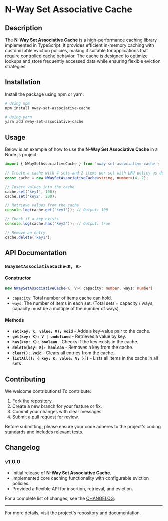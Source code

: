 # N-Way Set Associative Cache

## Description

The **N-Way Set Associative Cache** is a high-performance caching library implemented in TypeScript. It provides efficient in-memory caching with customizable eviction policies, making it suitable for applications that require controlled cache behavior. The cache is designed to optimize lookups and store frequently accessed data while ensuring flexible eviction strategies.

## Installation

Install the package using npm or yarn:

```sh
# Using npm
npm install nway-set-associative-cache

# Using yarn
yarn add nway-set-associative-cache
```

## Usage

Below is an example of how to use the **N-Way Set Associative Cache** in a Node.js project:

```typescript
import { NWaySetAssociativeCache } from 'nway-set-associative-cache';

// Create a cache with 4 sets and 2 items per set with LRU policy as default
const cache = new NWaySetAssociativeCache<string, number>(4, 2);

// Insert values into the cache
cache.set('key1', 100);
cache.set('key2', 200);

// Retrieve values from the cache
console.log(cache.get('key1')); // Output: 100

// Check if a key exists
console.log(cache.has('key2')); // Output: true

// Remove an entry
cache.delete('key1');
```

## API Documentation

### `NWaySetAssociativeCache<K, V>`

#### Constructor
```typescript
new NWaySetAssociativeCache<K, V>( capacity: number, ways: number)
```
- `capacity`: Total number of items cache can hold.
- `ways`: The number of items in each set. (Total sets  = capacity / ways, capacity must be a multiple of the number of ways) 

#### Methods

- **`set(key: K, value: V): void`** - Adds a key-value pair to the cache.
- **`get(key: K): V | undefined`** - Retrieves a value by key.
- **`has(key: K): boolean`** - Checks if the key exists in the cache.
- **`delete(key: K): boolean`** - Removes a key from the cache.
- **`clear(): void`** - Clears all entries from the cache.
- **`listAll(): { key: K; value: V; }[]`** - Lists all items in the cache in all sets

## Contributing

We welcome contributions! To contribute:

1. Fork the repository.
2. Create a new branch for your feature or fix.
3. Commit your changes with clear messages.
4. Submit a pull request for review.

Before submitting, please ensure your code adheres to the project's coding standards and includes relevant tests.

## Changelog

### v1.0.0
- Initial release of **N-Way Set Associative Cache**.
- Implemented core caching functionality with configurable eviction policies.
- Provided a flexible API for insertion, retrieval, and eviction.

For a complete list of changes, see the [CHANGELOG](CHANGELOG.md).

---

For more details, visit the project's repository and documentation.

